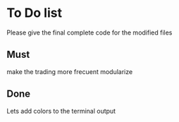 # To Do list

Please give the final complete code for the modified files

## Must

make the trading more frecuent
modularize

## Done

Lets add colors to the terminal output